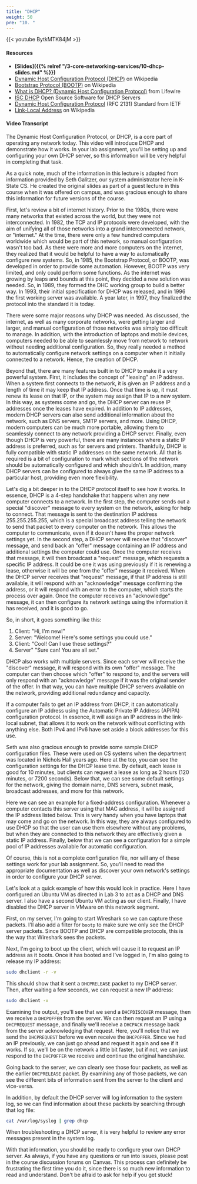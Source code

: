 ```yaml
---
title: "DHCP"
weight: 50
pre: "10. "
---
```


{{< youtube BytkMTK84jM >}}

#### Resources

* **[Slides]({{% relref "/3-core-networking-services/10-dhcp-slides.md"  %}})**
* [Dynamic Host Configuration Protocol (DHCP)](https://en.wikipedia.org/wiki/Dynamic_Host_Configuration_Protocol) on Wikipedia
* [Bootstrap Protocol (BOOTP)](https://en.wikipedia.org/wiki/Bootstrap_Protocol) on Wikipedia
* [What is DHCP? (Dynamic Host Configuration Protocol)](https://www.lifewire.com/what-is-dhcp-2625848) from Lifewire
* [ISC DHCP](https://www.isc.org/downloads/dhcp/) Open Source Software for DHCP Servers
* [Dynamic Host Configuration Protocol](https://tools.ietf.org/html/rfc2131) (RFC 2131) Standard from IETF
* [Link-Local Address](https://en.wikipedia.org/wiki/Link-local_address) on Wikipedia

#### Video Transcript

The Dynamic Host Configuration Protocol, or DHCP, is a core part of operating any network today. This video will introduce DHCP and demonstrate how it works. In your lab assignment, you'll be setting up and configuring your own DHCP server, so this information will be very helpful in completing that task.

As a quick note, much of the information in this lecture is adapted from information provided by Seth Galitzer, our system administrator here in K-State CS. He created the original slides as part of a guest lecture in this course when it was offered on campus, and was gracious enough to share this information for future versions of the course.

First, let's review a bit of internet history. Prior to the 1980s, there were many networks that existed across the world, but they were not interconnected. In 1982, the TCP and IP protocols were developed, with the aim of unifying all of those networks into a grand interconnected network, or "internet." At the time, there were only a few hundred computers worldwide which would be part of this network, so manual configuration wasn't too bad. As there were more and more computers on the internet, they realized that it would be helpful to have a way to automatically configure new systems. So, in 1985, the Bootstrap Protocol, or BOOTP, was developed in order to provide some automation. However, BOOTP was very limited, and only could perform some functions. As the internet was growing by leaps and bounds at this point, they decided a new solution was needed. So, in 1989, they formed the DHC working group to build a better way. In 1993, their initial specification for DHCP was released, and in 1996 the first working server was available. A year later, in 1997, they finalized the protocol into the standard it is today.

There were some major reasons why DHCP was needed. As discussed, the internet, as well as many corporate networks, were getting larger and larger, and manual configuration of those networks was simply too difficult to manage. In addition, with the introduction of laptops and mobile devices, computers needed to be able to seamlessly move from network to network without needing additional configuration. So, they really needed a method to automatically configure network settings on a computer when it initially connected to a network. Hence, the creation of DHCP.

Beyond that, there are many features built in to DHCP to make it a very powerful system. First, it includes the concept of "leasing" an IP address. When a system first connects to the network, it is given an IP address and a length of time it may keep that IP address. Once that time is up, it must renew its lease on that IP, or the system may assign that IP to a new system. In this way, as systems come and go, the DHCP server can reuse IP addresses once the leases have expired. In addition to IP addresses, modern DHCP servers can also send additional information about the network, such as DNS servers, SMTP servers, and more. Using DHCP, modern computers can be much more portable, allowing them to seamlessly connect to any network providing a DHCP server. Finally, even though DHCP is very powerful, there are many instances where a static IP address is preferred, such as for servers and printers. Thankfully, DHCP is fully compatible with static IP addresses on the same network. All that is required is a bit of configuration to mark which sections of the network should be automatically configured and which shouldn't. In addition, many DHCP servers can be configured to always give the same IP address to a particular host, providing even more flexibility.

Let's dig a bit deeper in to the DHCP protocol itself to see how it works. In essence, DHCP is a 4-step handshake that happens when any new computer connects to a network. In the first step, the computer sends out a special "discover" message to every system on the network, asking for help to connect. That message is sent to the destination IP address 255.255.255.255, which is a special broadcast address telling the network to send that packet to every computer on the network. This allows the computer to communicate, even if it doesn't have the proper network settings yet. In the second step, a DHCP server will receive that "discover" message, and send back an "offer" message containing an IP address and additional settings the computer could use. Once the computer receives that message, it will then broadcast a "request" message, which requests a specific IP address. It could be one it was using previously if it is renewing a lease, otherwise it will be one from the "offer" message it received. When the DHCP server receives that "request" message, if that IP address is still available, it will respond with an "acknowledge" message confirming the address, or it will respond with an error to the computer, which starts the process over again. Once the computer receives an "acknowledge" message, it can then configure its network settings using the information it has received, and it is good to go.

So, in short, it goes something like this:

1. Client: "Hi, I'm new!"
1. Server: "Welcome! Here's some settings you could use."
1. Client: "Cool! Can I use these settings?"
1. Server" "Sure can! You are all set."

DHCP also works with multiple servers. Since each server will receive the "discover" message, it will respond with its own "offer" message. The computer can then choose which "offer" to respond to, and the servers will only respond with an "acknowledge" message if it was the original sender of the offer. In that way, you can have multiple DHCP servers available on the network, providing additional redundancy and capacity.

If a computer fails to get an IP address from DHCP, it can automatically configure an IP address using the Automatic Private IP Address (APIPA) configuration protocol. In essence, it will assign an IP address in the link-local subnet, that allows it to work on the network without conflicting with anything else. Both IPv4 and IPv6 have set aside a block addresses for this use.

Seth was also gracious enough to provide some sample DHCP configuration files. These were used on CS systems when the department was located in Nichols Hall years ago. Here at the top, you can see the configuration settings for the DHCP lease time. By default, each lease is good for 10 minutes, but clients can request a lease as long as 2 hours (120 minutes, or 7200 seconds). Below that, we can see some default settings for the network, giving the domain name, DNS servers, subnet mask, broadcast addresses, and more for this network.

Here we can see an example for a fixed-address configuration. Whenever a computer contacts this server using that MAC address, it will be assigned the IP address listed below. This is very handy when you have laptops that may come and go on the network. In this way, they are always configured to use DHCP so that the user can use them elsewhere without any problems, but when they are connected to this network they are effectively given a static IP address. Finally, below that we can see a configuration for a simple pool of IP addresses available for automatic configuration.

Of course, this is not a complete configuration file, nor will any of these settings work for your lab assignment. So, you'll need to read the appropriate documentation as well as discover your own network's settings in order to configure your DHCP server.

Let's look at a quick example of how this would look in practice. Here I have configured an Ubuntu VM as directed in Lab 3 to act as a DHCP and DNS server. I also have a second Ubuntu VM acting as our client. Finally, I have disabled the DHCP server in VMware on this network segment.

First, on my server, I'm going to start Wireshark so we can capture these packets. I'll also add a filter for `bootp` to make sure we only see the DHCP server packets. Since BOOTP and DHCP are compatible protocols, this is the way that Wireshark sees the packets.

Next, I'm going to boot up the client, which will cause it to request an IP address as it boots. Once it has booted and I've logged in, I'm also going to release my IP address:

```bash
sudo dhclient -r -v
```

This should show that it sent a `DHCPRELEASE` packet to my DHCP server. Then, after waiting a few seconds, we can request a new IP address:

```bash
sudo dhclient -v
```

Examining the output, you'll see that we send a `DHCPDISCOVER` message, then we receive a `DHCPOFFER` from the server. We can then request an IP using a `DHCPREQUEST` message, and finally we'll receive a `DHCPACK` message back from the server acknowledging that request. Here, you'll notice that we send the `DHCPREQUEST` before we even receive the `DHCPOFFER`. Since we had an IP previously, we can just go ahead and request it again and see if it works. If so, we'll be on the network a little bit faster, but if not, we can just respond to the `DHCPOFFER` we receive and continue the original handshake.

Going back to the server, we can clearly see those four packets, as well as the earlier `DHCPRELEASE` packet. By examining any of those packets, we can see the different bits of information sent from the server to the client and vice-versa.

In addition, by default the DHCP server will log information to the system log, so we can find information about these packets by searching through that log file:

```bash
cat /var/log/syslog | grep dhcp
```

When troubleshooting a DHCP server, it is very helpful to review any error messages present in the system log.

With that information, you should be ready to configure your own DHCP server. As always, if you have any questions or run into issues, please post in the course discussion forums on Canvas. This process can definitely be frustrating the first time you do it, since there is so much new information to read and understand. Don't be afraid to ask for help if you get stuck!
